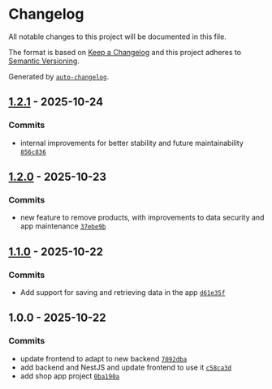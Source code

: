 # Changelog

All notable changes to this project will be documented in this file.

The format is based on [Keep a Changelog](https://keepachangelog.com/en/1.0.0/)
and this project adheres to [Semantic Versioning](https://semver.org/spec/v2.0.0.html).

Generated by [`auto-changelog`](https://github.com/CookPete/auto-changelog).

## [1.2.1](https://github.com/ffernandes4750/shop-starting-project/compare/1.2.0...1.2.1) - 2025-10-24

### Commits

- internal improvements for better stability and future maintainability [`856c836`](https://github.com/ffernandes4750/shop-starting-project/commit/856c836fdfb26eea0f93fb48a2cdfcd79ec5e19f)

## [1.2.0](https://github.com/ffernandes4750/shop-starting-project/compare/1.1.0...1.2.0) - 2025-10-23

### Commits

- new feature to remove products, with improvements to data security and app maintenance [`37ebe9b`](https://github.com/ffernandes4750/shop-starting-project/commit/37ebe9b0ae10a8b8331fb178bb61098b3a87d295)

## [1.1.0](https://github.com/ffernandes4750/shop-starting-project/compare/1.0.0...1.1.0) - 2025-10-22

### Commits

- Add support for saving and retrieving data in the app [`d61e35f`](https://github.com/ffernandes4750/shop-starting-project/commit/d61e35f36412ef02c388b0227587e2705a194e1d)

## 1.0.0 - 2025-10-22

### Commits

- update frontend to adapt to new backend [`7092dba`](https://github.com/ffernandes4750/shop-starting-project/commit/7092dba6823df22e425908f95c1b6fa78412d454)
- add backend and NestJS and update frontend to use it [`c58ca3d`](https://github.com/ffernandes4750/shop-starting-project/commit/c58ca3d4cf132870aa0cecf83b383e6797c07d26)
- add shop app project [`0ba190a`](https://github.com/ffernandes4750/shop-starting-project/commit/0ba190aeabe4faa11c78f2efd63ea3c3773db5b5)

